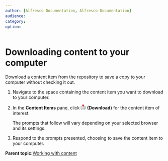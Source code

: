 ```yaml
---
author: [Alfresco Documentation, Alfresco Documentation]
audience: 
category: 
option: 
---
```


# Downloading content to your computer

Download a content item from the repository to save a copy to your computer without checking it out.

1.  Navigate to the space containing the content item you want to download to your computer.

2.  In the **Content Items** pane, click ![Download](../images/im-download.png) **\(Download\)** for the content item of interest.

    The prompts that follow will vary depending on your selected browser and its settings.

3.  Respond to the prompts presented, choosing to save the content item to your computer.


**Parent topic:**[Working with content](../concepts/cuh-content.md)

